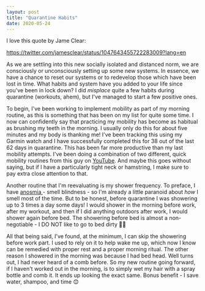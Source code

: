 ```yaml
---
layout: post
title: "Quarantine Habits"
date: 2020-05-24
---
```

I love this quote by Jame Clear:

https://twitter.com/jamesclear/status/1047643455722283009?lang=en

As we are settling into this new socially isolated and distanced norm, we are consciously or unconsciously setting up some new systems. In essence, we have a chance to reset our systems or to redevelop those which have been lost in time. What habits and system have you added to your life since you&#x27;ve been in lock down? I did <em>misplace</em> quite a few habits during quarantine (workouts, ahem), but I&#x27;ve managed to start a few positive ones. 

To begin, I&#x27;ve been working to implement mobility as part of my morning routine, as this is something that has been on my list for quite some time. I now can confidently say that practicing my mobility has become as habitual as brushing my teeth in the morning. I usually only do this for about five minutes and my body is thanking me! I&#x27;ve been tracking this using my Garmin watch and I have successfully completed this for 38 out of the last 62 days in quarantine. This has been far more productive than my last mobility attempts. I&#x27;ve been doing a combination of two different, quick mobility routines from this guy on <a href="https://www.youtube.com/channel/UCU0DZhN-8KFLYO6beSaYljg">YouTube</a>.  And maybe this goes without saying, but if I have a particularly tight neck or hamstring, I make sure to pay extra close attention to that.  

Another routine that I&#x27;m reevaluating is my shower frequency. To preface, I have <a href="https://en.wikipedia.org/wiki/Anosmia">anosmia </a>- smell blindness - so I&#x27;m already a little paranoid about <em>how</em> I smell most of the time. But to be honest, before quarantine I was showering up to 3 times a day some days! I would shower in the morning before work, after my workout, and then if I did anything outdoors after work, I would shower again before bed. The showering before bed is almost a non-negotiable - I DO NOT like to go to bed dirty 🙅‍♂️ 

All that being said, I&#x27;ve found, at the minimum, I can skip the showering before work part. I used to rely on it to help wake me up, which now I know can be remedied with proper rest and a proper morning ritual. The other reason I showered in the morning was because I had bed head. Well turns out, I had never heard of a comb before. So my new routine going forward, if I haven&#x27;t worked out in the morning, is to simply wet my hair with a spray bottle and comb it. It ends up looking the exact same. Bonus benefit - I save water, shampoo, and time 😊
